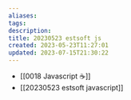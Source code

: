 ```yaml
---
aliases: 
tags: 
description:
title: 20230523 estsoft js
created: 2023-05-23T11:27:01
updated: 2023-07-15T21:30:22
---
```

- [[0018 Javascript ☕️]]
- [[20230523 estsoft javascript]]
